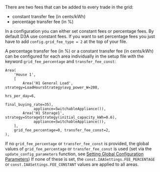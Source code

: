 There are two fees that can be added to every trade in the grid:

- constant transfer fee (in cents/kWh)
- percentage transfer fee (in %) 

In a configuration you can either set constant fees or percentage fees. By default D3A use constant fees. If you want to set percentage fees you just have to add `config.grid_fee_type = 2` at the top of your file.

A percentage transfer fee (in %) or a constant transfer fee (in cents/kWh) can be configured for each area individually in the setup file with the keyword `grid_fee_percentage` and `transfer_fee_const`:

```
Area(
    'House 1',
    [
        Area('H1 General Load', strategy=LoadHoursStrategy(avg_power_W=200,
                                                           hrs_per_day=6,
                                                           final_buying_rate=35),
             appliance=SwitchableAppliance()),
        Area('H1 Storage1', strategy=StorageStrategy(initial_capacity_kWh=0.6),
             appliance=SwitchableAppliance()),
    ],
    grid_fee_percentage=0, transfer_fee_const=2,
),
```

If no `grid_fee_percentage` or `transfer_fee_const` is provided, the global values of `grid_fee_percentage` or `transfer_fee_const` is used (set via the `update_config_parameters` function, see [Setting Global Configuration Parameters](change-global-sim-settings.md))
If none of these is set, the `const.IAASettings.FEE_PERCENTAGE` or `const.IAASettings.FEE_CONSTANT` values are applied to all areas.